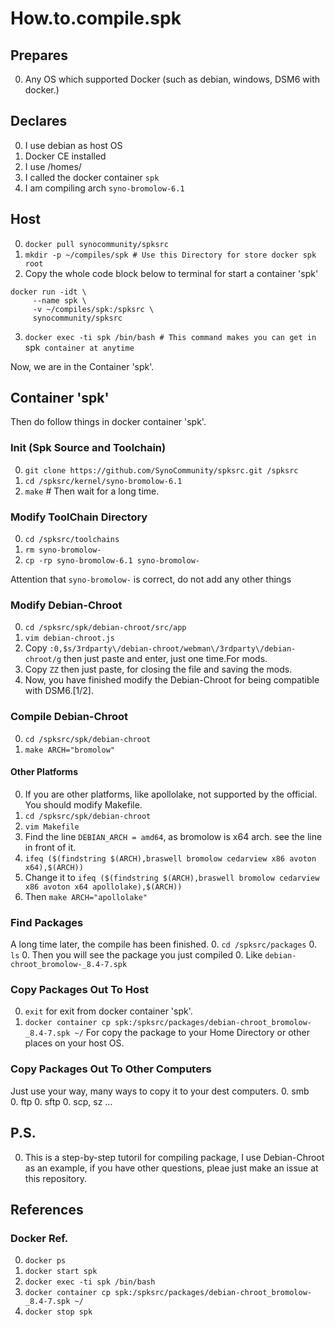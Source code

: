 # How.to.compile.spk
## Prepares
0. Any OS which supported Docker (such as debian, windows, DSM6 with docker.)

## Declares
0. I use debian as host OS
0. Docker CE installed
0. I use /homes/
0. I called the docker container `spk`
0. I am compiling arch `syno-bromolow-6.1`

## Host
0. `docker pull synocommunity/spksrc`
0. `mkdir -p ~/compiles/spk # Use this Directory for store docker spk root`
0. Copy the whole code block below to terminal for start a container 'spk'
``` 
docker run -idt \
     --name spk \
     -v ~/compiles/spk:/spksrc \
     synocommunity/spksrc
```
3. `docker exec -ti spk /bin/bash # This command makes you can get in `spk` container at anytime`  

Now, we are in the Container 'spk'.

## Container 'spk'
Then do follow things in docker container 'spk'.

### Init (Spk Source and Toolchain)
0. `git clone https://github.com/SynoCommunity/spksrc.git /spksrc`
0. `cd /spksrc/kernel/syno-bromolow-6.1`
0. `make` # Then wait for a long time.

### Modify ToolChain Directory
0. `cd /spksrc/toolchains`
0. `rm syno-bromolow-`
0. `cp -rp syno-bromolow-6.1 syno-bromolow-`

Attention that `syno-bromolow-` is correct, do not add any other things

### Modify Debian-Chroot
0. `cd /spksrc/spk/debian-chroot/src/app`
0. `vim debian-chroot.js`
0. Copy `:0,$s/3rdparty\/debian-chroot/webman\/3rdparty\/debian-chroot/g` then just paste and enter, just one time.For mods. 
0. Copy `ZZ` then just paste, for closing the file and saving the mods.
0. Now, you have finished modify the Debian-Chroot for being compatible with DSM6.[1/2]. 

### Compile Debian-Chroot
0. `cd /spksrc/spk/debian-chroot`
0. `make ARCH="bromolow"`

#### Other Platforms
0. If you are other platforms, like apollolake, not supported by the official. You should modify Makefile.
0. `cd /spksrc/spk/debian-chroot`
0. `vim Makefile`
0. Find the line `DEBIAN_ARCH = amd64`, as bromolow is x64 arch. see the line in front of it.
0. `ifeq ($(findstring $(ARCH),braswell bromolow cedarview x86 avoton x64),$(ARCH))`
0. Change it to `ifeq ($(findstring $(ARCH),braswell bromolow cedarview x86 avoton x64 apollolake),$(ARCH))`
0. Then `make ARCH="apollolake"`

### Find Packages
A long time later, the compile has been finished.
0. `cd /spksrc/packages`
0. `ls`
0. Then you will see the package you just compiled
0. Like `debian-chroot_bromolow-_8.4-7.spk`

### Copy Packages Out To Host
0. `exit` for exit from docker container 'spk'.
0. `docker container cp spk:/spksrc/packages/debian-chroot_bromolow-_8.4-7.spk ~/` For copy the package to your Home Directory or other places on your host OS.

### Copy Packages Out To Other Computers
Just use your way, many ways to copy it to your dest computers.
0. smb    
0. ftp
0. sftp
0. scp, sz
...

## P.S.
0. This is a step-by-step tutoril for compiling package, I use Debian-Chroot as an example, if you have other questions, pleae just make an issue at this repository.

## References
### Docker Ref.
0. `docker ps`
0. `docker start spk`
0. `docker exec -ti spk /bin/bash`
0. `docker container cp spk:/spksrc/packages/debian-chroot_bromolow-_8.4-7.spk ~/`
0. `docker stop spk`

